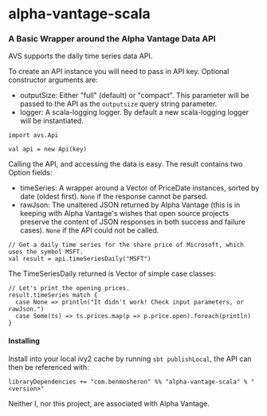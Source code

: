 # alpha-vantage-scala
### A Basic Wrapper around the Alpha Vantage Data API

AVS supports the daily time series data API.

To create an API instance you will need to pass in API key.
Optional constructor arguments are:
* outputSize: Either "full" (default) or "compact". This parameter will be passed to the API as the `outputsize` query string parameter.
* logger: A scala-logging logger.  By default a new scala-logging logger will be instantiated.

```
import avs.Api

val api = new Api(key)
```
Calling the API, and accessing the data is easy. The result contains two Option fields:
* timeSeries: A wrapper around a Vector of PriceDate instances, sorted by date (oldest first). `None` if the response cannot be parsed.
* rawJson: The unaltered JSON returned by Alpha Vantage (this is in keeping with Alpha Vantage's wishes that open source projects preserve the content of JSON responses in both success and failure cases). `None` if the API could not be called.
```
// Get a daily time series for the share price of Microsoft, which uses the symbol MSFT.
val result = api.timeSeriesDaily("MSFT")
```
The TimeSeriesDaily returned is Vector of simple case classes:
```
// Let's print the opening prices.
result.timeSeries match {
  case None => println("It didn't work! Check input parameters, or rawJson.")
  case Some(ts) => ts.prices.map(p => p.price.open).foreach(println)
}
```

#### Installing

Install into your local ivy2 cache by running `sbt publishLocal`, the API can then be referenced with:
```
libraryDependencies += "com.benmosheron" %% "alpha-vantage-scala" % "<version>"
```

Neither I, nor this project, are associated with Alpha Vantage.